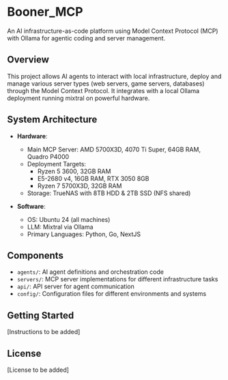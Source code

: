 # Booner_MCP

An AI infrastructure-as-code platform using Model Context Protocol (MCP) with Ollama for agentic coding and server management.

## Overview

This project allows AI agents to interact with local infrastructure, deploy and manage various server types (web servers, game servers, databases) through the Model Context Protocol. It integrates with a local Ollama deployment running mixtral on powerful hardware.

## System Architecture

- **Hardware**:
  - Main MCP Server: AMD 5700X3D, 4070 Ti Super, 64GB RAM, Quadro P4000
  - Deployment Targets:
    - Ryzen 5 3600, 32GB RAM
    - E5-2680 v4, 16GB RAM, RTX 3050 8GB
    - Ryzen 7 5700X3D, 32GB RAM
  - Storage: TrueNAS with 8TB HDD & 2TB SSD (NFS shared)

- **Software**:
  - OS: Ubuntu 24 (all machines)
  - LLM: Mixtral via Ollama
  - Primary Languages: Python, Go, NextJS

## Components

- `agents/`: AI agent definitions and orchestration code
- `servers/`: MCP server implementations for different infrastructure tasks
- `api/`: API server for agent communication
- `config/`: Configuration files for different environments and systems

## Getting Started

[Instructions to be added]

## License

[License to be added]
